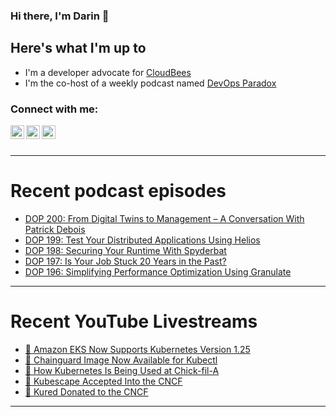 ### Hi there, I'm Darin 👋

## Here's what I'm up to
- I'm a developer advocate for [CloudBees][cloudbees-website]
- I'm the co-host of a weekly podcast named [DevOps Paradox][dop-website]

### Connect with me:

[<img align="left" alt="darinpope | Twitter" width="22px" src="https://cdn.jsdelivr.net/npm/simple-icons@v3/icons/twitter.svg" />][twitter]
[<img align="left" alt="darinpope | LinkedIn" width="22px" src="https://cdn.jsdelivr.net/npm/simple-icons@v3/icons/linkedin.svg" />][linkedin]
[<img align="left" alt="darinpope | Instagram" width="22px" src="https://cdn.jsdelivr.net/npm/simple-icons@v3/icons/instagram.svg" />][instagram]

<br />
<br />

---

# Recent podcast episodes
<!-- BLOG-POST-LIST:START -->
- [DOP 200: From Digital Twins to Management – A Conversation With Patrick Debois](https://www.devopsparadox.com/episodes/from-digital-twins-to-management-a-conversation-with-patrick-debois-200/)
- [DOP 199: Test Your Distributed Applications Using Helios](https://www.devopsparadox.com/episodes/test-your-distributed-applications-using-helios-199/)
- [DOP 198: Securing Your Runtime With Spyderbat](https://www.devopsparadox.com/episodes/securing-your-runtime-with-spyderbat-198/)
- [DOP 197: Is Your Job Stuck 20 Years in the Past?](https://www.devopsparadox.com/episodes/is-your-job-stuck-20-years-in-the-past-197/)
- [DOP 196: Simplifying Performance Optimization Using Granulate](https://www.devopsparadox.com/episodes/simplifying-performance-optimization-using-granulate-196/)
<!-- BLOG-POST-LIST:END -->

---

# Recent YouTube Livestreams
<!-- YOUTUBE:START -->
- [🔴 Amazon EKS Now Supports Kubernetes Version 1.25](https://www.youtube.com/watch?v=ddzrn59VQ3k)
- [🔴 Chainguard Image Now Available for Kubectl](https://www.youtube.com/watch?v=SCjg57rTpWo)
- [🔴 How Kubernetes Is Being Used at Chick-fil-A](https://www.youtube.com/watch?v=9ZSrUY3XZVM)
- [🔴 Kubescape Accepted Into the CNCF](https://www.youtube.com/watch?v=PVNRFDgaL3o)
- [🔴 Kured Donated to the CNCF](https://www.youtube.com/watch?v=DVCkDfnPRws)
<!-- YOUTUBE:END -->

---


[website]: https://www.darinpope.com/
[twitter]: https://twitter.com/darinpope
[youtube]: https://youtube.com/darinpope
[instagram]: https://instagram.com/darinpope
[linkedin]: https://linkedin.com/in/darinpope
[cloudbees-website]: https://www.cloudbees.com/
[dop-website]: https://www.devopsparadox.com/

<!--
**darinpope/darinpope** is a ✨ _special_ ✨ repository because its `README.md` (this file) appears on your GitHub profile.

Here are some ideas to get you started:

- 🔭 I’m currently working on ...
- 🌱 I’m currently learning ...
- 👯 I’m looking to collaborate on ...
- 🤔 I’m looking for help with ...
- 💬 Ask me about ...
- 📫 How to reach me: ...
- 😄 Pronouns: ...
- ⚡ Fun fact: ...
-->
